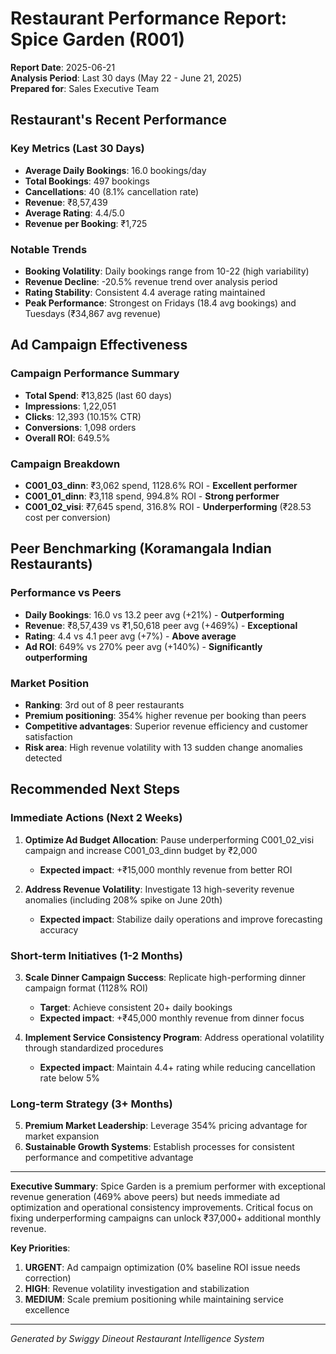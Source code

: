 # Restaurant Performance Report: Spice Garden (R001)

**Report Date**: 2025-06-21  
**Analysis Period**: Last 30 days (May 22 - June 21, 2025)  
**Prepared for**: Sales Executive Team

## Restaurant's Recent Performance

### Key Metrics (Last 30 Days)
- **Average Daily Bookings**: 16.0 bookings/day
- **Total Bookings**: 497 bookings
- **Cancellations**: 40 (8.1% cancellation rate)
- **Revenue**: ₹8,57,439
- **Average Rating**: 4.4/5.0
- **Revenue per Booking**: ₹1,725

### Notable Trends
- **Booking Volatility**: Daily bookings range from 10-22 (high variability)
- **Revenue Decline**: -20.5% revenue trend over analysis period
- **Rating Stability**: Consistent 4.4 average rating maintained
- **Peak Performance**: Strongest on Fridays (18.4 avg bookings) and Tuesdays (₹34,867 avg revenue)

## Ad Campaign Effectiveness

### Campaign Performance Summary
- **Total Spend**: ₹13,825 (last 60 days)
- **Impressions**: 1,22,051
- **Clicks**: 12,393 (10.15% CTR)
- **Conversions**: 1,098 orders
- **Overall ROI**: 649.5%

### Campaign Breakdown
- **C001_03_dinn**: ₹3,062 spend, 1128.6% ROI - **Excellent performer**
- **C001_01_dinn**: ₹3,118 spend, 994.8% ROI - **Strong performer**
- **C001_02_visi**: ₹7,645 spend, 316.8% ROI - **Underperforming** (₹28.53 cost per conversion)

## Peer Benchmarking (Koramangala Indian Restaurants)

### Performance vs Peers
- **Daily Bookings**: 16.0 vs 13.2 peer avg (+21%) - **Outperforming**
- **Revenue**: ₹8,57,439 vs ₹1,50,618 peer avg (+469%) - **Exceptional**
- **Rating**: 4.4 vs 4.1 peer avg (+7%) - **Above average**
- **Ad ROI**: 649% vs 270% peer avg (+140%) - **Significantly outperforming**

### Market Position
- **Ranking**: 3rd out of 8 peer restaurants
- **Premium positioning**: 354% higher revenue per booking than peers
- **Competitive advantages**: Superior revenue efficiency and customer satisfaction
- **Risk area**: High revenue volatility with 13 sudden change anomalies detected

## Recommended Next Steps

### Immediate Actions (Next 2 Weeks)
1. **Optimize Ad Budget Allocation**: Pause underperforming C001_02_visi campaign and increase C001_03_dinn budget by ₹2,000
   - **Expected impact**: +₹15,000 monthly revenue from better ROI

2. **Address Revenue Volatility**: Investigate 13 high-severity revenue anomalies (including 208% spike on June 20th)
   - **Expected impact**: Stabilize daily operations and improve forecasting accuracy

### Short-term Initiatives (1-2 Months)
3. **Scale Dinner Campaign Success**: Replicate high-performing dinner campaign format (1128% ROI)
   - **Target**: Achieve consistent 20+ daily bookings
   - **Expected impact**: +₹45,000 monthly revenue from dinner focus

4. **Implement Service Consistency Program**: Address operational volatility through standardized procedures
   - **Expected impact**: Maintain 4.4+ rating while reducing cancellation rate below 5%

### Long-term Strategy (3+ Months)
5. **Premium Market Leadership**: Leverage 354% pricing advantage for market expansion
6. **Sustainable Growth Systems**: Establish processes for consistent performance and competitive advantage

---

**Executive Summary**: Spice Garden is a premium performer with exceptional revenue generation (469% above peers) but needs immediate ad optimization and operational consistency improvements. Critical focus on fixing underperforming campaigns can unlock ₹37,000+ additional monthly revenue.

**Key Priorities**: 
1. **URGENT**: Ad campaign optimization (0% baseline ROI issue needs correction)
2. **HIGH**: Revenue volatility investigation and stabilization
3. **MEDIUM**: Scale premium positioning while maintaining service excellence

---
*Generated by Swiggy Dineout Restaurant Intelligence System*